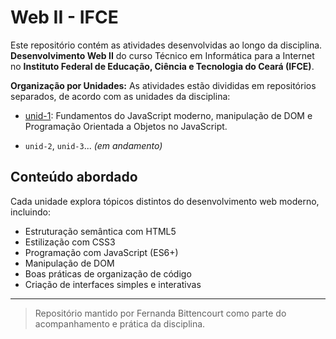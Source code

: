 # Web II - IFCE

Este repositório contém as atividades desenvolvidas ao longo da disciplina. **Desenvolvimento Web II** do curso Técnico em Informática para a Internet no **Instituto Federal de Educação, Ciência e Tecnologia do Ceará (IFCE)**.

**Organização por Unidades:**
As atividades estão divididas em repositórios separados, de acordo com as unidades da disciplina:

- [unid-1](https://github.com/seu-usuario/unid-1): Fundamentos do JavaScript moderno, manipulação de DOM e Programação Orientada a Objetos no JavaScript.

- `unid-2`, `unid-3`... _(em andamento)_

## Conteúdo abordado

Cada unidade explora tópicos distintos do desenvolvimento web moderno, incluindo:

- Estruturação semântica com HTML5
- Estilização com CSS3
- Programação com JavaScript (ES6+)
- Manipulação de DOM
- Boas práticas de organização de código
- Criação de interfaces simples e interativas

---

> Repositório mantido por Fernanda Bittencourt como parte do acompanhamento e prática da disciplina.
